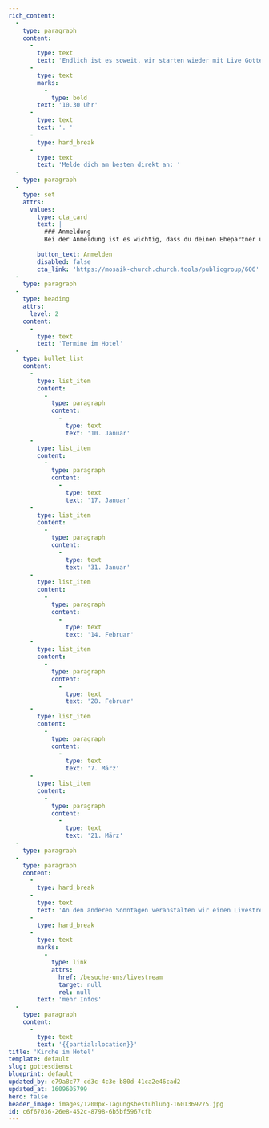 ```yaml
---
rich_content:
  -
    type: paragraph
    content:
      -
        type: text
        text: 'Endlich ist es soweit, wir starten wieder mit Live Gottesdiensten! Alle zwei Wochen feiern wir zusammen im Maritim Hotel in Stuttgart Mitte und du bist herzlich eingeladen dabei zu sein! Los geht’s immer um '
      -
        type: text
        marks:
          -
            type: bold
        text: '10.30 Uhr'
      -
        type: text
        text: '. '
      -
        type: hard_break
      -
        type: text
        text: 'Melde dich am besten direkt an: '
  -
    type: paragraph
  -
    type: set
    attrs:
      values:
        type: cta_card
        text: |
          ### Anmeldung
          Bei der Anmeldung ist es wichtig, dass du deinen Ehepartner und Kinder angibst, beziehungsweise ihr euch als WG einzeln anmeldet und in das Kommentarfeld schreibt, zu welcher WG ihr gehört. Dann wissen wir, wer zusammensitzen kann.
          
        button_text: Anmelden
        disabled: false
        cta_link: 'https://mosaik-church.church.tools/publicgroup/606'
  -
    type: paragraph
  -
    type: heading
    attrs:
      level: 2
    content:
      -
        type: text
        text: 'Termine im Hotel'
  -
    type: bullet_list
    content:
      -
        type: list_item
        content:
          -
            type: paragraph
            content:
              -
                type: text
                text: '10. Januar'
      -
        type: list_item
        content:
          -
            type: paragraph
            content:
              -
                type: text
                text: '17. Januar'
      -
        type: list_item
        content:
          -
            type: paragraph
            content:
              -
                type: text
                text: '31. Januar'
      -
        type: list_item
        content:
          -
            type: paragraph
            content:
              -
                type: text
                text: '14. Februar'
      -
        type: list_item
        content:
          -
            type: paragraph
            content:
              -
                type: text
                text: '28. Februar'
      -
        type: list_item
        content:
          -
            type: paragraph
            content:
              -
                type: text
                text: '7. März'
      -
        type: list_item
        content:
          -
            type: paragraph
            content:
              -
                type: text
                text: '21. März'
  -
    type: paragraph
  -
    type: paragraph
    content:
      -
        type: hard_break
      -
        type: text
        text: 'An den anderen Sonntagen veranstalten wir einen Livestream. '
      -
        type: hard_break
      -
        type: text
        marks:
          -
            type: link
            attrs:
              href: /besuche-uns/livestream
              target: null
              rel: null
        text: 'mehr Infos'
  -
    type: paragraph
    content:
      -
        type: text
        text: '{{partial:location}}'
title: 'Kirche im Hotel'
template: default
slug: gottesdienst
blueprint: default
updated_by: e79a8c77-cd3c-4c3e-b80d-41ca2e46cad2
updated_at: 1609605799
hero: false
header_image: images/1200px-Tagungsbestuhlung-1601369275.jpg
id: c6f67036-26e8-452c-8798-6b5bf5967cfb
---
```

